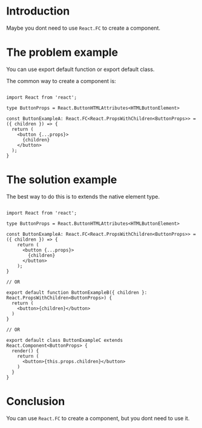 # Introduction

Maybe you dont need to use `React.FC` to create a component.

# The problem example

You can use export default function or export default class.

The common way to create a component is:

```tsx

import React from 'react';

type ButtonProps = React.ButtonHTMLAttributes<HTMLButtonElement>

const ButtonExampleA: React.FC<React.PropsWithChildren<ButtonProps>> = ({ children }) => {
  return (
    <button {...props}>
      {children}
    </button>
  );
}
```



# The solution example

The best way to do this is to extends the native element type.

```tsx

import React from 'react';

type ButtonProps = React.ButtonHTMLAttributes<HTMLButtonElement>

const ButtonExampleA: React.FC<React.PropsWithChildren<ButtonProps>> = ({ children }) => {
    return (
      <button {...props}>
        {children}
      </button>
    );
}

// OR

export default function ButtonExampleB({ children }: React.PropsWithChildren<ButtonProps>) {
  return (
    <button>{children}</button>
  )
}

// OR

export default class ButtonExampleC extends React.Component<ButtonProps> {
  render() {
    return (
      <button>{this.props.children}</button>
    )
  }
}
```

# Conclusion

You can use `React.FC` to create a component, but you dont need to use it.
